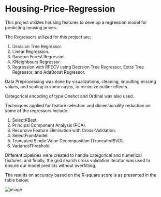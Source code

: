 # Housing-Price-Regression
This project utilizes housing features to develop a regression model for predicting housing prices.

The Regressors utilized for this project are;

1. Decision Tree Regressor.
2. Linear Regression.
3. Random Forest Regressor.
4. KNeighbours Regressor.
5. Regression with RFECV using Decision Tree Regressor, Extra Tree Regressor, and AdaBoost Regressor.

Data Preprocessing was done by visualizations, cleaning, imputting missing values, and scaling in some cases, to minimize outlier effects.

Categorical encoding of type Onehot and Ordinal was also used.

Techniques applied for feature selection and dimensionality reduction on some of the regressors include:

1. SelectKBest.
2. Principal Component Analysis (PCA).
3. Recursive Feature Elimination with Cross-Validation.
4. SelectFromModel.
5. Truncated Single Value Decomposition (TruncatedSVD).
6. VarianceThreshold.

Different pipelines were created to handle categorical and numerical features, and finally, the grid search cross validation iterator was used to ensure our model predicts without overfitting.

The results on accuracy based on the R-square score is as presented in the table below:

![image](https://user-images.githubusercontent.com/103940202/200791476-202b120f-4bef-443a-9f2b-4742b2b4505e.png)
